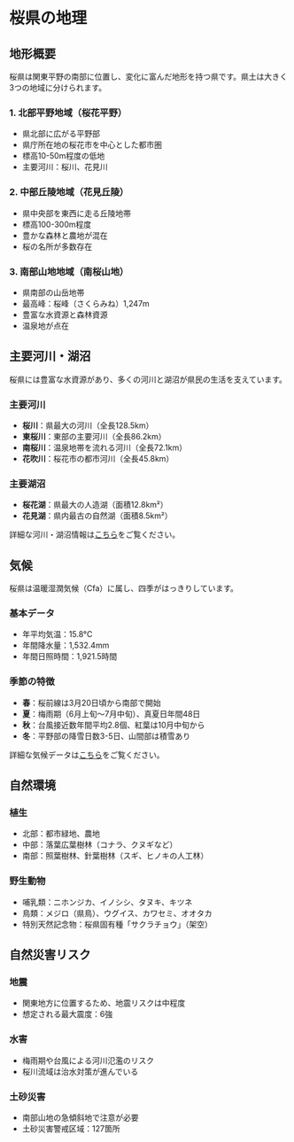 # 桜県の地理

## 地形概要

桜県は関東平野の南部に位置し、変化に富んだ地形を持つ県です。県土は大きく3つの地域に分けられます。

### 1. 北部平野地域（桜花平野）
- 県北部に広がる平野部
- 県庁所在地の桜花市を中心とした都市圏
- 標高10-50m程度の低地
- 主要河川：桜川、花見川

### 2. 中部丘陵地域（花見丘陵）
- 県中央部を東西に走る丘陵地帯
- 標高100-300m程度
- 豊かな森林と農地が混在
- 桜の名所が多数存在

### 3. 南部山地地域（南桜山地）
- 県南部の山岳地帯
- 最高峰：桜峰（さくらみね）1,247m
- 豊富な水資源と森林資源
- 温泉地が点在

## 主要河川・湖沼

桜県には豊富な水資源があり、多くの河川と湖沼が県民の生活を支えています。

### 主要河川
- **桜川**：県最大の河川（全長128.5km）
- **東桜川**：東部の主要河川（全長86.2km）
- **南桜川**：温泉地帯を流れる河川（全長72.1km）
- **花吹川**：桜花市の都市河川（全長45.8km）

### 主要湖沼
- **桜花湖**：県最大の人造湖（面積12.8km²）
- **花見湖**：県内最古の自然湖（面積8.5km²）

詳細な河川・湖沼情報は[こちら](./rivers-and-lakes.md)をご覧ください。

## 気候

桜県は温暖湿潤気候（Cfa）に属し、四季がはっきりしています。

### 基本データ
- 年平均気温：15.8°C
- 年間降水量：1,532.4mm
- 年間日照時間：1,921.5時間

### 季節の特徴
- **春**：桜前線は3月20日頃から南部で開始
- **夏**：梅雨期（6月上旬～7月中旬）、真夏日年間48日
- **秋**：台風接近数年間平均2.8個、紅葉は10月中旬から
- **冬**：平野部の降雪日数3-5日、山間部は積雪あり

詳細な気候データは[こちら](./climate.md)をご覧ください。

## 自然環境

### 植生
- 北部：都市緑地、農地
- 中部：落葉広葉樹林（コナラ、クヌギなど）
- 南部：照葉樹林、針葉樹林（スギ、ヒノキの人工林）

### 野生動物
- 哺乳類：ニホンジカ、イノシシ、タヌキ、キツネ
- 鳥類：メジロ（県鳥）、ウグイス、カワセミ、オオタカ
- 特別天然記念物：桜県固有種「サクラチョウ」（架空）

## 自然災害リスク

### 地震
- 関東地方に位置するため、地震リスクは中程度
- 想定される最大震度：6強

### 水害
- 梅雨期や台風による河川氾濫のリスク
- 桜川流域は治水対策が進んでいる

### 土砂災害
- 南部山地の急傾斜地で注意が必要
- 土砂災害警戒区域：127箇所
